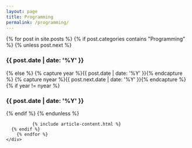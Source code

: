 ```yaml
---
layout: page
title: Programming
permalink: /programming/
---
```


<div class="container">
	<div class="row">
		{% for post in site.posts %}
      {% if post.categories contains "Programming" %}
        {% unless post.next %}
          <h3>{{ post.date | date: '%Y' }}</h3>
        {% else %}
          {% capture year %}{{ post.date | date: '%Y' }}{% endcapture %}
          {% capture nyear %}{{ post.next.date | date: '%Y' }}{% endcapture %}
          {% if year != nyear %}
            <h3>{{ post.date | date: '%Y' }}</h3>
          {% endif %}
        {% endunless %}

			  {% include article-content.html %}
      {% endif %}
		{% endfor %}
	</div>
</div>